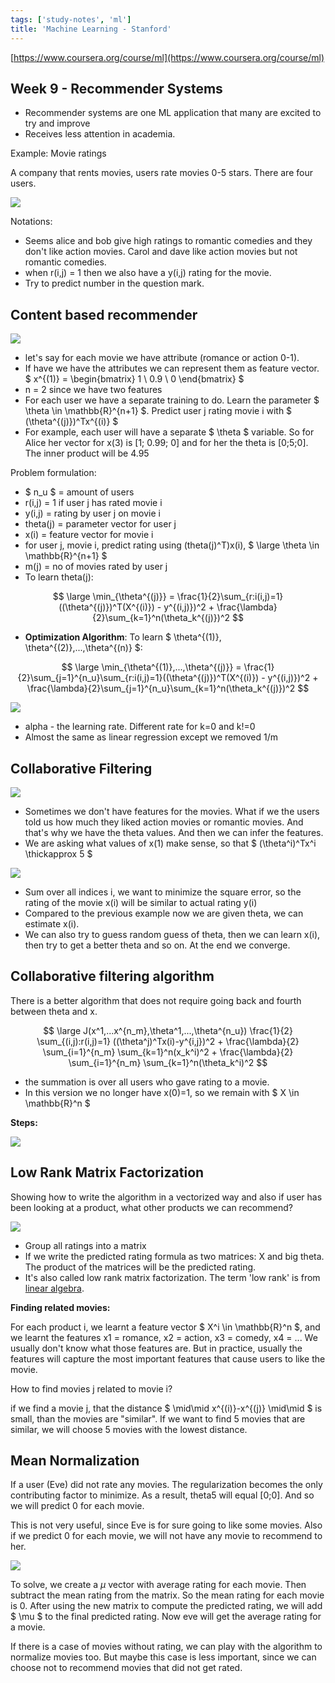```yaml
---
tags: ['study-notes', 'ml']
title: 'Machine Learning - Stanford'
---
```


[https://www.coursera.org/course/ml](https://www.coursera.org/course/ml)

## Week 9 - Recommender Systems

- Recommender systems are one ML application that many are excited to try and improve
- Receives less attention in academia.

Example: Movie ratings

A company that rents movies, users rate movies 0-5 stars. There are four users.

![](PredictMovieRatings1.jpg)

Notations:

- Seems alice and bob give high ratings to romantic comedies and they don't like action movies. Carol and dave like action movies but not romantic comedies.
- when r(i,j) = 1 then we also have a y(i,j) rating for the movie.
- Try to predict number in the question mark.

## Content based recommender

![](ContentBasedRecommender.jpg)

- let's say for each movie we have attribute (romance or action 0-1).
- If have we have the attributes we can represent them as feature vector. $ x^{(1)} = \begin{bmatrix} 1 \\ 0.9 \\ 0 \end{bmatrix} $
- n = 2 since we have two features
- For each user we have a separate training to do. Learn the parameter $ \theta \in \mathbb{R}^{n+1} $. Predict user j rating movie i with $ (\theta^{(j)})^Tx^{(i)} $
- For example, each user will have a separate $ \theta $ variable. So for Alice her vector for x(3) is [1; 0.99; 0] and for her the theta is [0;5;0]. The inner product will be 4.95

Problem formulation:

- $ n_u $ = amount of users
- r(i,j) = 1 if user j has rated movie i
- y(i,j) = rating by user j on movie i
- theta(j) = parameter vector for user j
- x(i) = feature vector for movie i
- for user j, movie i, predict rating using (theta(j)^T)x(i), $ \large \theta \in \mathbb{R}^{n+1} $
- m(j) = no of movies rated by user j
- To learn theta(j):

$$ \large \min_{\theta^{(j)}} = \frac{1}{2}\sum_{r:i(i,j)=1}((\theta^{(j)})^T(X^{(i)}) - y^{(i,j)})^2 + \frac{\lambda}{2}\sum_{k=1}^n(\theta_k^{(j)})^2 $$

- **Optimization Algorithm**: To learn $ \theta^{(1)}, \theta^{(2)},...,\theta^{(n)} $:

 $$ \large \min_{\theta^{(1)},...,\theta^{(j)}} = \frac{1}{2}\sum_{j=1}^{n_u}\sum_{r:i(i,j)=1}((\theta^{(j)})^T(X^{(i)}) - y^{(i,j)})^2 + \frac{\lambda}{2}\sum_{j=1}^{n_u}\sum_{k=1}^n(\theta_k^{(j)})^2 $$

 ![](GradientDescentUpdate.jpg)
 - alpha - the learning rate. Different rate for k=0 and k!=0
 - Almost the same as linear regression except we removed 1/m

## Collaborative Filtering
 ![](CollaborativeFiltering.jpg)

 - Sometimes we don't have features for the movies.
 What if we the users told us how much they liked action movies or romantic movies. And that's why we have the theta values. And then we can infer the features.
 - We are asking what values of x(1) make sense, so that $ (\theta^i)^Tx^i \thickapprox 5 $

 ![](CollaborativeFilteringOptimization.jpg)
 - Sum over all indices i, we want to minimize the square error, so the rating of the movie x(i) will be similar to actual rating y(i)
 - Compared to the previous example now we are given theta, we can estimate x(i).
 - We can also try to guess random guess of theta, then we can learn x(i), then try to get a better theta and so on. At the end we converge.

## Collaborative filtering algorithm
There is a better algorithm that does not require going back and fourth between theta and x.

$$
  \large J(x^1,...x^{n_m},\theta^1,...,\theta^{n_u})
  \frac{1}{2} \sum_{(i,j):r(i,j)=1} ((\theta^j)^Tx(i)-y^{i,j})^2 +
  \frac{\lambda}{2} \sum_{i=1}^{n_m} \sum_{k=1}^n(x_k^i)^2 +
  \frac{\lambda}{2} \sum_{i=1}^{n_m} \sum_{k=1}^n(\theta_k^i)^2
$$

- the summation is over all users who gave rating to a movie.
- In this version we no longer have x(0)=1, so we remain with $ X \in \mathbb{R}^n $

**Steps:**

![](CollaborativeFilteringAlgorithm.jpg)

## Low Rank Matrix Factorization
Showing how to write the algorithm in a vectorized way and also if user has been looking at a product, what other products we can recommend?

![](LowRankMatrixFactorization.jpg)

- Group all ratings into a matrix
- If we write the predicted rating formula as two matrices: X and big theta. The product of the matrices will be the predicted rating.
- It's also called low rank matrix factorization. The term 'low rank' is from [linear algebra](http://en.wikipedia.org/wiki/Rank_%28linear_algebra%29).

**Finding related movies:**

For each product i, we learnt a feature vector $ X^i \in \mathbb{R}^n $, and we learnt the features x1 = romance, x2 = action, x3 = comedy, x4 = ... We usually don't know what those features are. But in practice, usually the features will capture the most important features that cause users to like the movie.

How to find movies j related to movie i?

if we find a movie j, that the distance $ \mid\mid x^{(i)}-x^{(j)} \mid\mid $ is small, than the movies are "similar". If we want to find 5 movies that are similar, we will choose 5 movies with the lowest distance.

## Mean Normalization
If a user (Eve) did not rate any movies. The regularization becomes the only contributing factor to minimize. As a result, theta5 will equal [0;0]. And so we will predict 0 for each movie.

This is not very useful, since Eve is for sure going to like some movies. Also if we predict 0 for each movie, we will not have any movie to recommend to her.

![](MeanNormalization.jpg)

To solve, we create a $\mu$ vector with average rating for each movie. Then subtract the mean rating from the matrix. So the mean rating for each movie is 0. After using the new matrix to compute the predicted rating, we will add $ \mu $ to the final predicted rating. Now eve will get the average rating for a movie.

If there is a case of movies without rating, we can play with the algorithm to normalize movies too. But maybe this case is less important, since we can choose not to recommend movies that did not get rated.
